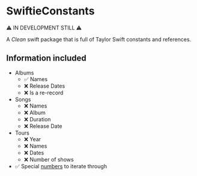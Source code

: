 # SwiftieConstants

⚠️ IN DEVELOPMENT STILL ⚠️ 

A *Clean* swift package that is full of Taylor Swift constants and references.

## Information included

- Albums
    - ✅ Names
    - ❌ Release Dates
    - ❌ Is a re-record
- Songs
    - ❌ Names
    - ❌ Album
    - ❌ Duration
    - ❌ Release Date
- Tours
    - ❌ Year
    - ❌ Names
    - ❌ Dates
    - ❌ Number of shows
- ✅ Special [numbers](./Sources/SwiftieConstants/Numbers.swift) to iterate through
